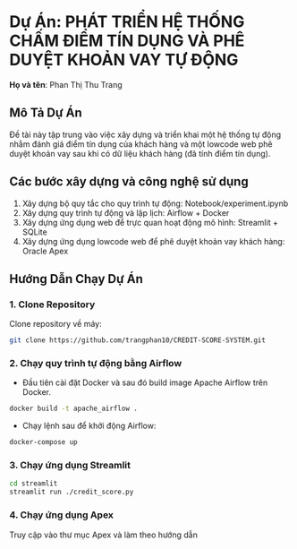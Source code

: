 # Dự Án: PHÁT TRIỂN HỆ THỐNG CHẤM ĐIỂM TÍN DỤNG VÀ PHÊ DUYỆT KHOẢN VAY TỰ ĐỘNG
**Họ và tên**: Phan Thị Thu Trang

## Mô Tả Dự Án
Đề tài này tập trung vào việc xây dựng và triển khai một hệ thống tự động nhằm đánh giá điểm tín dụng của khách hàng và một lowcode web phê duyệt khoản vay sau khi có dữ liệu khách hàng (đã tính điểm tín dụng).

## Các bước xây dựng và công nghệ sử dụng
1. Xây dựng bộ quy tắc cho quy trình tự động: Notebook/experiment.ipynb
2. Xây dựng quy trình tự động và lập lịch: Airflow + Docker
3. Xây dựng ứng dụng web để trực quan hoạt động mô hình: Streamlit + SQLite
4. Xây dựng ứng dụng lowcode web để phê duyệt khoản vay khách hàng: Oracle Apex

## Hướng Dẫn Chạy Dự Án

### 1. Clone Repository
Clone repository về máy:
```bash
git clone https://github.com/trangphan10/CREDIT-SCORE-SYSTEM.git
```
### 2. Chạy quy trình tự động bằng Airflow

- Đầu tiên cài đặt Docker và sau đó build image Apache Airflow trên Docker.
```bash
docker build -t apache_airflow .
```
- Chạy lệnh sau để khởi động Airflow:
```bash
docker-compose up
```

### 3. Chạy ứng dụng Streamlit
```bash
cd streamlit
streamlit run ./credit_score.py
```
### 4. Chạy ứng dụng Apex 
Truy cập vào thư mục Apex và làm theo hướng dẫn

